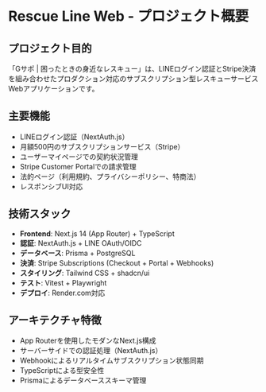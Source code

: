 # Rescue Line Web - プロジェクト概要

## プロジェクト目的
「Gサポ | 困ったときの身近なレスキュー」は、LINEログイン認証とStripe決済を組み合わせたプロダクション対応のサブスクリプション型レスキューサービスWebアプリケーションです。

## 主要機能
- LINEログイン認証（NextAuth.js）
- 月額500円のサブスクリプションサービス（Stripe）
- ユーザーマイページでの契約状況管理
- Stripe Customer Portalでの請求管理
- 法的ページ（利用規約、プライバシーポリシー、特商法）
- レスポンシブUI対応

## 技術スタック
- **Frontend**: Next.js 14 (App Router) + TypeScript
- **認証**: NextAuth.js + LINE OAuth/OIDC
- **データベース**: Prisma + PostgreSQL
- **決済**: Stripe Subscriptions (Checkout + Portal + Webhooks)
- **スタイリング**: Tailwind CSS + shadcn/ui
- **テスト**: Vitest + Playwright
- **デプロイ**: Render.com対応

## アーキテクチャ特徴
- App Routerを使用したモダンなNext.js構成
- サーバーサイドでの認証処理（NextAuth.js）
- Webhookによるリアルタイムサブスクリプション状態同期
- TypeScriptによる型安全性
- Prismaによるデータベーススキーマ管理